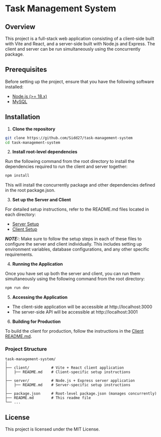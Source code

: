# Task Management System

## Overview

This project is a full-stack web application consisting of a client-side built with Vite and React, and a server-side built with Node.js and Express. The client and server can be run simultaneously using the concurrently package.

## Prerequisites

Before setting up the project, ensure that you have the following software installed:

- [Node.js (>= 18.x)](https://nodejs.org/)
- [MySQL](https://www.mysql.com/downloads/)

## Installation

1. **Clone the repository**

```bash
git clone https://github.com/Sidd27/task-management-system
cd task-management-system
```

2. **Install root-level dependencies**

Run the following command from the root directory to install the dependencies required to run the client and server together:

```bash
npm install
```

This will install the concurrently package and other dependencies defined in the root package.json.

3. **Set up the Server and Client**

For detailed setup instructions, refer to the README.md files located in each directory:

- [Server Setup](https://github.com/Sidd27/task-management-system/blob/main/server/readme.md)
- [Client Setup](https://github.com/Sidd27/task-management-system/blob/main/client/README.md)

**_NOTE:_**: Make sure to follow the setup steps in each of these files to configure the server and client individually. This includes setting up environment variables, database configurations, and any other specific requirements.

4. **Running the Application**

Once you have set up both the server and client, you can run them simultaneously using the following command from the root directory:

```bash
npm run dev
```

5. **Accessing the Application**

- The client-side application will be accessible at http://localhost:3000
- The server-side API will be accessible at http://localhost:3001

6. **Building for Production**

To build the client for production, follow the instructions in the [Client README.md](https://github.com/Sidd27/task-management-system/blob/main/client/README.md).

### Project Structure

```
task-management-system/
│
├── client/          # Vite + React client application
│   ├── README.md    # Client-specific setup instructions
│
├── server/          # Node.js + Express server application
│   ├── README.md    # Server-specific setup instructions
│
├── package.json     # Root-level package.json (manages concurrently)
├── README.md        # This readme file
└── ...
```

## License

This project is licensed under the MIT License.
